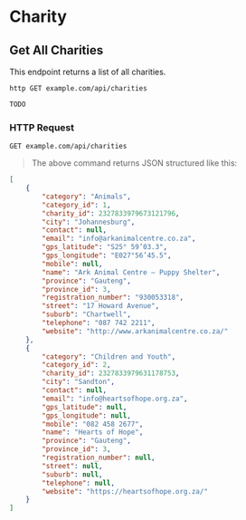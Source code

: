 # Charity

## Get All Charities
This endpoint returns a list of all charities.
 
```shell
http GET example.com/api/charities
```

```javascript
TODO
```

### HTTP Request

`GET example.com/api/charities`

> The above command returns JSON structured like this:

```json
[
    {
        "category": "Animals",
        "category_id": 1,
        "charity_id": 2327833979673121796,
        "city": "Johannesburg",
        "contact": null,
        "email": "info@arkanimalcentre.co.za",
        "gps_latitude": "S25° 59’03.3",
        "gps_longitude": "E027°56’45.5",
        "mobile": null,
        "name": "Ark Animal Centre – Puppy Shelter",
        "province": "Gauteng",
        "province_id": 3,
        "registration_number": "930053318",
        "street": "17 Howard Avenue",
        "suburb": "Chartwell",
        "telephone": "087 742 2211",
        "website": "http://www.arkanimalcentre.co.za/"
    },
    {
        "category": "Children and Youth",
        "category_id": 2,
        "charity_id": 2327833979631178753,
        "city": "Sandton",
        "contact": null,
        "email": "info@heartsofhope.org.za",
        "gps_latitude": null,
        "gps_longitude": null,
        "mobile": "082 458 2677",
        "name": "Hearts of Hope",
        "province": "Gauteng",
        "province_id": 3,
        "registration_number": null,
        "street": null,
        "suburb": null,
        "telephone": null,
        "website": "https://heartsofhope.org.za/"
    }
]
```


